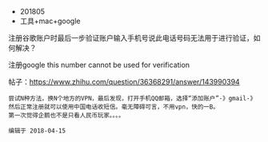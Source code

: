 * 201805
* 工具+mac+google



注册谷歌账户时最后一步验证账户输入手机号说此电话号码无法用于进行验证，如何解决？

注册google this number cannot be used for verification

帖子：https://www.zhihu.com/question/36368291/answer/143990394

```
尝试N种方法，换N个地方的VPN，最后发现，打开手机QQ邮箱，选择“添加账户”-》gmail-》然后正常注册就可以使用中国电话收短信。毫无障碍可言，不用vpn，快的一B。
第一次觉得企鹅也不是只看人民币玩家。。。。

编辑于 2018-04-15
```





